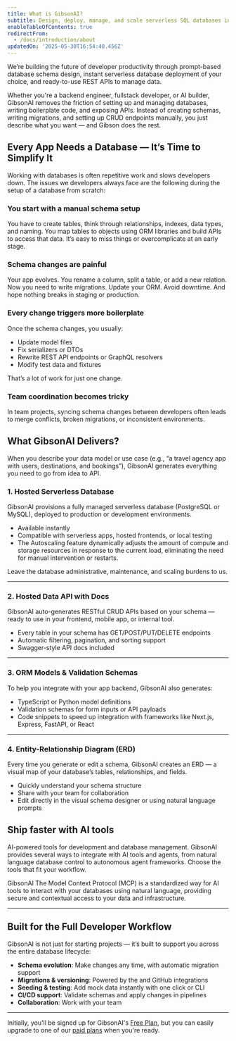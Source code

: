 ```yaml
---
title: What is GibsonAI?
subtitle: Design, deploy, manage, and scale serverless SQL databases instantly so you can focus on shipping features.
enableTableOfContents: true
redirectFrom:
  - /docs/introduction/about
updatedOn: '2025-05-30T16:54:40.456Z'
---
```


We’re building the future of developer productivity through prompt-based database schema design, instant serverless database deployment of your choice, and ready-to-use REST APIs to manage data.

Whether you're a backend engineer, fullstack developer, or AI builder, GibsonAI removes the friction of setting up and managing databases, writing boilerplate code, and exposing APIs. Instead of creating schemas, writing migrations, and setting up CRUD endpoints manually, you just describe what you want — and Gibson does the rest.

## Every App Needs a Database — It’s Time to Simplify It

Working with databases is often repetitive work and slows developers down. The issues we developers always face are the following during the setup of a database from scratch:

### You start with a manual schema setup

You have to create tables, think through relationships, indexes, data types, and naming. You map tables to objects using ORM libraries and build APIs to access that data. It’s easy to miss things or overcomplicate at an early stage.

### Schema changes are painful

Your app evolves. You rename a column, split a table, or add a new relation. Now you need to write migrations. Update your ORM. Avoid downtime. And hope nothing breaks in staging or production.

### Every change triggers more boilerplate

Once the schema changes, you usually:

- Update model files
- Fix serializers or DTOs
- Rewrite REST API endpoints or GraphQL resolvers
- Modify test data and fixtures

That’s a lot of work for just one change.

### Team coordination becomes tricky

In team projects, syncing schema changes between developers often leads to merge conflicts, broken migrations, or inconsistent environments.

## What GibsonAI Delivers?

When you describe your data model or use case (e.g., “a travel agency app with users, destinations, and bookings”), GibsonAI generates everything you need to go from idea to API.

### 1. Hosted Serverless Database

GibsonAI provisions a fully managed serverless database (PostgreSQL or MySQL), deployed to production or development environments.

- Available instantly
- Compatible with serverless apps, hosted frontends, or local testing
- The Autoscaling feature dynamically adjusts the amount of compute and storage resources in response to the current load, eliminating the need for manual intervention or restarts.

Leave the database administrative, maintenance, and scaling burdens to us.

---

### 2. Hosted Data API with Docs

GibsonAI auto-generates RESTful CRUD APIs based on your schema — ready to use in your frontend, mobile app, or internal tool.

- Every table in your schema has GET/POST/PUT/DELETE endpoints
- Automatic filtering, pagination, and sorting support
- Swagger-style API docs included

---

### 3. ORM Models & Validation Schemas

To help you integrate with your app backend, GibsonAI also generates:

- TypeScript or Python model definitions
- Validation schemas for form inputs or API payloads
- Code snippets to speed up integration with frameworks like Next.js, Express, FastAPI, or React

---

### 4. Entity-Relationship Diagram (ERD)

Every time you generate or edit a schema, GibsonAI creates an ERD — a visual map of your database’s tables, relationships, and fields.

- Quickly understand your schema structure
- Share with your team for collaboration
- Edit directly in the visual schema designer or using natural language prompts

## Ship faster with AI tools

AI-powered tools for development and database management. GibsonAI provides several ways to integrate with AI tools and agents, from natural language database control to autonomous agent frameworks. Choose the tools that fit your workflow.

GibsonAI The Model Context Protocol (MCP) is a standardized way for AI tools to interact with your databases using natural language, providing secure and contextual access to your data and infrastructure.

---

## Built for the Full Developer Workflow

GibsonAI is not just for starting projects — it’s built to support you across the entire database lifecycle:

- **Schema evolution**: Make changes any time, with automatic migration support
- **Migrations & versioning**: Powered by the and GitHub integrations
- **Seeding & testing**: Add mock data instantly with one click or CLI
- **CI/CD support**: Validate schemas and apply changes in pipelines
- **Collaboration**: Work with your team

---

Initially, you'll be signed up for GibsonAI's [Free Plan](https://www.gibsonai.com/pricing), but you can easily upgrade to one of our [paid plans](https://www.gibsonai.com/pricing) when you're ready.

<CTA title="Are you ready?" description="After signing up, remember to join our active Discord community, where you'll find GibsonAI users and team members ready to help." buttonText="Sign up" buttonUrl="https://app.gibsonai.com/signup" />
